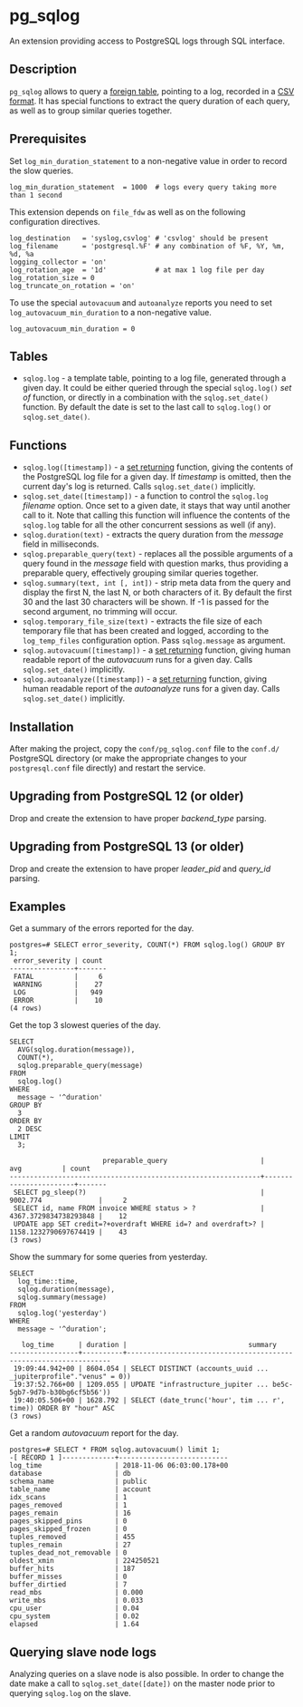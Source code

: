 # pg_sqlog #
An extension providing access to PostgreSQL logs through SQL interface.

## Description ##

`pg_sqlog` allows to query a [foreign table](https://www.postgresql.org/docs/current/static/file-fdw.html), pointing to a log, recorded in a [CSV format](https://www.postgresql.org/docs/current/static/runtime-config-logging.html#RUNTIME-CONFIG-LOGGING-CSVLOG). It has special functions to extract the query duration of each query, as well as to group similar queries together.

## Prerequisites ##

Set `log_min_duration_statement` to a non-negative value in order to record the slow queries.

```
log_min_duration_statement  = 1000  # logs every query taking more than 1 second
```

This extension depends on `file_fdw` as well as on the following configuration directives.

```
log_destination   = 'syslog,csvlog' # 'csvlog' should be present
log_filename      = 'postgresql.%F' # any combination of %F, %Y, %m, %d, %a
logging_collector = 'on'
log_rotation_age  = '1d'            # at max 1 log file per day
log_rotation_size = 0
log_truncate_on_rotation = 'on'
```

To use the special `autovacuum` and `autoanalyze` reports you need to set `log_autovacuum_min_duration` to a non-negative value.

```
log_autovacuum_min_duration = 0
```

## Tables ##

* `sqlog.log` - a template table, pointing to a log file, generated through a given day. It could be either queried through the special `sqlog.log()` _set of_ function, or directly in a combination with the `sqlog.set_date()` function. By default the date is set to the last call to `sqlog.log()` or `sqlog.set_date()`.

## Functions ##

* `sqlog.log([timestamp])` - a [set returning](https://www.postgresql.org/docs/current/static/functions-srf.html) function, giving the contents of the PostgreSQL log file for a given day. If _timestamp_ is omitted, then the current day's log is returned. Calls `sqlog.set_date()` implicitly.
* `sqlog.set_date([timestamp])` - a function to control the `sqlog.log` _filename_ option. Once set to a given date, it stays that way until another call to it. Note that calling this function will influence the contents of the `sqlog.log` table for all the other concurrent sessions as well (if any).
* `sqlog.duration(text)` - extracts the query duration from the _message_ field in milliseconds.
* `sqlog.preparable_query(text)` - replaces all the possible arguments of a query found in the _message_ field with question marks, thus providing a preparable query, effectively grouping similar queries together.
* `sqlog.summary(text, int [, int])` - strip meta data from the query and display the first N, the last N, or both characters of it. By default the first 30 and the last 30 characters will be shown. If -1 is passed for the second argument, no trimming will occur.
* `sqlog.temporary_file_size(text)` - extracts the file size of each temporary file that has been created and logged, according to the `log_temp_files` configuration option. Pass `sqlog.message` as argument.
* `sqlog.autovacuum([timestamp])` - a [set returning](https://www.postgresql.org/docs/current/static/functions-srf.html) function, giving human readable report of the _autovacuum_ runs for a given day. Calls `sqlog.set_date()` implicitly.
* `sqlog.autoanalyze([timestamp])` - a [set returning](https://www.postgresql.org/docs/current/static/functions-srf.html) function, giving human readable report of the _autoanalyze_ runs for a given day. Calls `sqlog.set_date()` implicitly.

## Installation ##

After making the project, copy the `conf/pg_sqlog.conf` file to the `conf.d/` PostgreSQL directory (or make the appropriate changes to your `postgresql.conf` file directly) and restart the service.

## Upgrading from PostgreSQL 12 (or older) ##

Drop and create the extension to have proper _backend_type_ parsing.

## Upgrading from PostgreSQL 13 (or older) ##

Drop and create the extension to have proper _leader_pid_ and _query_id_ parsing.

## Examples ##

Get a summary of the errors reported for the day.

```
postgres=# SELECT error_severity, COUNT(*) FROM sqlog.log() GROUP BY 1;
 error_severity | count
----------------+-------
 FATAL          |     6
 WARNING        |    27
 LOG            |   949
 ERROR          |    10
(4 rows)
```

Get the top 3 slowest queries of the day.

```
SELECT
  AVG(sqlog.duration(message)),
  COUNT(*),
  sqlog.preparable_query(message)
FROM
  sqlog.log()
WHERE
  message ~ '^duration'
GROUP BY
  3
ORDER BY
  2 DESC
LIMIT
  3;

                       preparable_query                       |          avg          | count
--------------------------------------------------------------+-----------------------+-------
 SELECT pg_sleep(?)                                           | 9002.774              |     2
 SELECT id, name FROM invoice WHERE status > ?                | 4367.3729834738293848 |    12
 UPDATE app SET credit=?+overdraft WHERE id=? and overdraft>? | 1158.1232790697674419 |    43
(3 rows)
```

Show the summary for some queries from yesterday.

```
SELECT
  log_time::time,
  sqlog.duration(message),
  sqlog.summary(message)
FROM
  sqlog.log('yesterday')
WHERE
  message ~ '^duration';

   log_time      | duration |                              summary                              
-----------------+----------+------------------------------------------------------------------
 19:09:44.942+00 | 8604.054 | SELECT DISTINCT (accounts_uuid ... _jupiterprofile"."venus" = 0))
 19:37:52.766+00 | 1209.055 | UPDATE "infrastructure_jupiter ... be5c-5gb7-9d7b-b30bg6cf5b56'))
 19:40:05.506+00 | 1628.792 | SELECT (date_trunc('hour', tim ... r', time)) ORDER BY "hour" ASC
(3 rows)
```

Get a random _autovacuum_ report for the day.

```
postgres=# SELECT * FROM sqlog.autovacuum() limit 1;
-[ RECORD 1 ]-------------+---------------------------
log_time                  | 2018-11-06 06:03:00.178+00
database                  | db
schema_name               | public
table_name                | account
idx_scans                 | 1
pages_removed             | 1
pages_remain              | 16
pages_skipped_pins        | 0
pages_skipped_frozen      | 0
tuples_removed            | 455
tuples_remain             | 27
tuples_dead_not_removable | 0
oldest_xmin               | 224250521
buffer_hits               | 187
buffer_misses             | 0
buffer_dirtied            | 7
read_mbs                  | 0.000
write_mbs                 | 0.033
cpu_user                  | 0.04
cpu_system                | 0.02
elapsed                   | 1.64
```

## Querying slave node logs ##

Analyzing queries on a slave node is also possible. In order to change the date make a call to `sqlog.set_date([date])` on the master node prior to querying `sqlog.log` on the slave.
